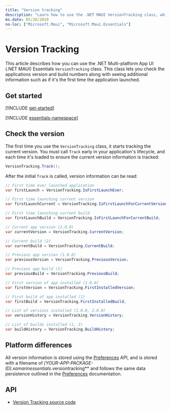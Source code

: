 ```yaml
---
title: "Version tracking"
description: "Learn how to use the .NET MAUI VersionTracking class, which lets you check the applications version and build numbers along with seeing additional information."
ms.date: 05/28/2019
no-loc: ["Microsoft.Maui", "Microsoft.Maui.Essentials"]
---
```


# Version Tracking

This article describes how you can use the .NET Multi-platform App UI (.NET MAUI) Essentials `VersionTracking` class. This class lets you check the applications version and build numbers along with seeing additional information such as if it's the first time the application launched.

## Get started

[!INCLUDE [get-started](../includes/get-started.md)]

[!INCLUDE [essentials-namespace](../includes/essentials-namespace.md)]

## Check the version

The first time you use the `VersionTracking` class, it starts tracking the current version. You must call `Track` early in your application's lifecycle, and each time it's loaded to ensure the current version information is tracked:

```csharp
VersionTracking.Track();
```

After the initial `Track` is called, version information can be read:

```csharp
// First time ever launched application
var firstLaunch = VersionTracking.IsFirstLaunchEver;

// First time launching current version
var firstLaunchCurrent = VersionTracking.IsFirstLaunchForCurrentVersion;

// First time launching current build
var firstLaunchBuild = VersionTracking.IsFirstLaunchForCurrentBuild;

// Current app version (2.0.0)
var currentVersion = VersionTracking.CurrentVersion;

// Current build (2)
var currentBuild = VersionTracking.CurrentBuild;

// Previous app version (1.0.0)
var previousVersion = VersionTracking.PreviousVersion;

// Previous app build (1)
var previousBuild = VersionTracking.PreviousBuild;

// First version of app installed (1.0.0)
var firstVersion = VersionTracking.FirstInstalledVersion;

// First build of app installed (1)
var firstBuild = VersionTracking.FirstInstalledBuild;

// List of versions installed (1.0.0, 2.0.0)
var versionHistory = VersionTracking.VersionHistory;

// List of builds installed (1, 2)
var buildHistory = VersionTracking.BuildHistory;
```

## Platform differences

<!-- TODO: file name contains xamarin, what is it? the secure-storage article also has this./ -->

All version information is stored using the [Preferences](../storage/preferences.md) API, and is stored with a filename of _[YOUR-APP-PACKAGE-ID].xamarinessentials_.versiontracking** and follows the same data persistence outlined in the [Preferences](../storage/preferences.md#persistence) documentation.

## API

- [Version Tracking source code](https://github.com/dotnet/maui/tree/main/src/Essentials/src/VersionTracking)
<!-- - [Version Tracking API documentation](xref:Microsoft.Maui.Essentials.VersionTracking)-->
